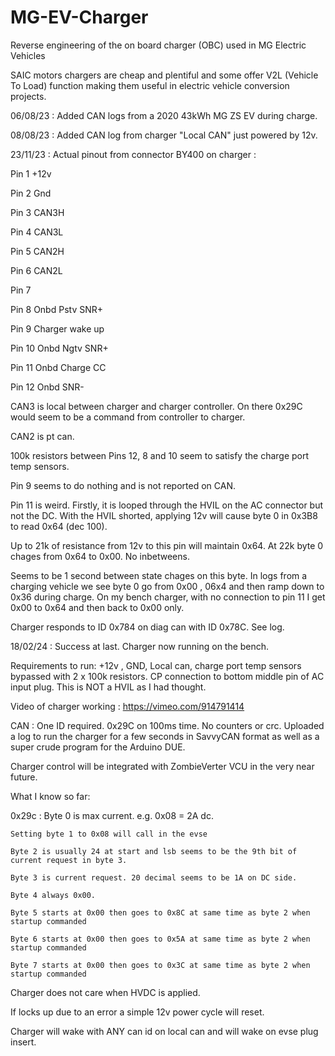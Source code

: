 # MG-EV-Charger
Reverse engineering of the on board charger (OBC) used in MG Electric Vehicles

SAIC motors chargers are cheap and plentiful and some offer V2L (Vehicle To Load) function making them useful in electric vehicle conversion projects.

06/08/23 : Added CAN logs from a 2020 43kWh MG ZS EV during charge.


08/08/23 : Added CAN log from charger "Local CAN" just powered by 12v.

23/11/23 : Actual pinout from connector BY400 on charger : 

Pin 1     +12v

Pin 2     Gnd

Pin 3    CAN3H

Pin 4    CAN3L

Pin 5    CAN2H

Pin 6    CAN2L

Pin 7

Pin 8   Onbd Pstv SNR+

Pin 9   Charger wake up

Pin 10  Onbd Ngtv SNR+

Pin 11 Onbd Charge CC

Pin 12 Onbd SNR-

CAN3 is local between charger and charger controller. On there 0x29C would seem to be a command from controller to charger.

CAN2 is pt can.

100k resistors between Pins 12, 8 and 10 seem to satisfy the charge port temp sensors.

Pin 9 seems to do nothing and is not reported on CAN.

Pin 11 is weird. Firstly, it is looped through the HVIL on the AC connector but not the DC. With the HVIL shorted, applying 12v will cause byte 0 in 0x3B8 to read 0x64 (dec 100).

Up to 21k of resistance from 12v to this pin will maintain 0x64. At 22k byte 0 chages from 0x64 to 0x00. No inbetweens.

Seems to be 1 second between state chages on this byte.
In logs from a charging vehicle we see byte 0 go from 0x00 , 06x4 and then ramp down to 0x36 during charge. On my bench charger, with no connection to pin 11 I get 0x00 to 0x64 and then back to 0x00 only.

Charger responds to ID 0x784 on diag can with ID 0x78C. See log.

18/02/24 : Success at last. Charger now running on the bench. 

Requirements to run: +12v , GND, Local can, charge port temp sensors bypassed with 2 x 100k resistors. CP connection to bottom middle pin of AC input plug. This is NOT a HVIL as I had thought.

Video of charger working : https://vimeo.com/914791414

CAN : One ID required. 0x29C on 100ms time. No counters or crc. Uploaded a log to run the charger for a few seconds in SavvyCAN format as well as a super crude program for the Arduino DUE.

Charger control will be integrated with ZombieVerter VCU in the very near future.

What I know so far:

0x29c : Byte 0 is max current. e.g. 0x08 = 2A dc.

    Setting byte 1 to 0x08 will call in the evse
    
    Byte 2 is usually 24 at start and lsb seems to be the 9th bit of current request in byte 3.
    
    Byte 3 is current request. 20 decimal seems to be 1A on DC side.
    
    Byte 4 always 0x00.
    
    Byte 5 starts at 0x00 then goes to 0x8C at same time as byte 2 when startup commanded
    
    Byte 6 starts at 0x00 then goes to 0x5A at same time as byte 2 when startup commanded
    
    Byte 7 starts at 0x00 then goes to 0x3C at same time as byte 2 when startup commanded
    
Charger does not care when HVDC is applied.

If locks up due to an error a simple 12v power cycle will reset.

Charger will wake with ANY can id on local can and will wake on evse plug insert.


